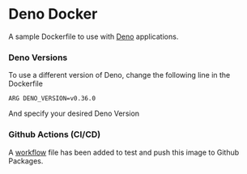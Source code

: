 # Deno Docker
A sample Dockerfile to use with [Deno](https://deno.land) applications.

### Deno Versions
To use a different version of Deno, change the following line in the Dockerfile

    ARG DENO_VERSION=v0.36.0
    
And specify your desired Deno Version

### Github Actions (CI/CD)
A [workflow](https://github.com/brianraila/deno-docker/tree/master/.github/workflows) file has been added to test and push this image to Github Packages.
